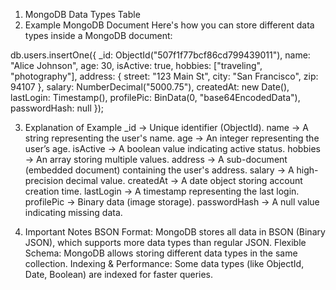 1. MongoDB Data Types Table
2. Example MongoDB Document
Here's how you can store different data types inside a MongoDB document:

db.users.insertOne({
  _id: ObjectId("507f1f77bcf86cd799439011"),
  name: "Alice Johnson",
  age: 30,
  isActive: true,
  hobbies: ["traveling", "photography"],
  address: {
    street: "123 Main St",
    city: "San Francisco",
    zip: 94107
  },
  salary: NumberDecimal("5000.75"),
  createdAt: new Date(),
  lastLogin: Timestamp(),
  profilePic: BinData(0, "base64EncodedData"),
  passwordHash: null
});


3. Explanation of Example
_id → Unique identifier (ObjectId).
name → A string representing the user's name.
age → An integer representing the user’s age.
isActive → A boolean value indicating active status.
hobbies → An array storing multiple values.
address → A sub-document (embedded document) containing the user's address.
salary → A high-precision decimal value.
createdAt → A date object storing account creation time.
lastLogin → A timestamp representing the last login.
profilePic → Binary data (image storage).
passwordHash → A null value indicating missing data.

4. Important Notes
BSON Format: MongoDB stores all data in BSON (Binary JSON), which supports more data types than regular JSON.
Flexible Schema: MongoDB allows storing different data types in the same collection.
Indexing & Performance: Some data types (like ObjectId, Date, Boolean) are indexed for faster queries.

